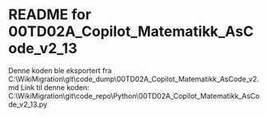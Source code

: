 # README for 00TD02A_Copilot_Matematikk_AsCode_v2_13
Denne koden ble eksportert fra C:\WikiMigration\git\code_dump\00TD02A_Copilot_Matematikk_AsCode_v2.md
Link til denne koden: C:\WikiMigration\git\code_repo\Python\00TD02A_Copilot_Matematikk_AsCode_v2_13.py
